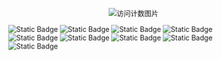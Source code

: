 <p align="center">
  <img src="https://count.getloli.com/get/@LittleState?theme=rule34" alt="访问计数图片"/>
</p>

![Static Badge](https://img.shields.io/badge/Arch_Linux-1793D1?style=flat-square&logo=archlinux&logoColor=fff)
![Static Badge](https://img.shields.io/badge/Vim-019733?style=flat-square&logo=vim&logoColor=fff)
![Static Badge](https://img.shields.io/badge/Docker-2496ED?style=flat-square&logo=docker&logoColor=fff)
![Static Badge](https://img.shields.io/badge/Raspberry_Pi-A22846?style=flat-square&logo=raspberrypi&logoColor=fff)
![Static Badge](https://img.shields.io/badge/OpenWrt-00B5E2?style=flat-square&logo=openwrt&logoColor=fff)
![Static Badge](https://img.shields.io/badge/OnePlus-F5010C?style=flat-square&logo=oneplus&logoColor=fff)
![Static Badge](https://img.shields.io/badge/Windows_10-0078D6?style=flat-square&logo=windows10&logoColor=fff)
![Static Badge](https://img.shields.io/badge/HTTPie-73DC8C?style=flat-square&logo=httpie&logoColor=fff)
![Static Badge](https://img.shields.io/badge/Intellij_Idea-000000?style=flat-square&logo=intellijidea&logoColor=fff)
